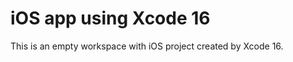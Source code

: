 iOS app using Xcode 16
======================

This is an empty workspace with iOS project created by Xcode 16.
